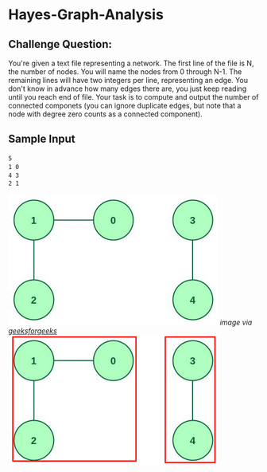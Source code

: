 # Hayes-Graph-Analysis

## Challenge Question:
You're given a text file representing a network. The first line of the file is N, the number of nodes. You will name the nodes from 
0 through N-1. The remaining lines will have two integers per line, representing an edge. You don't know in advance how many edges 
there are, you just keep reading until you reach end of file. Your task is to compute and output the number of connected componets 
(you can ignore duplicate edges, but note that a node with degree zero counts as a connected component).

## Sample Input
```bash
5
1 0
4 3
2 1  
```
![](graph.jpg)
*image via [geeksforgeeks](https://media.geeksforgeeks.org/wp-content/uploads/20220905132251/graph.jpg)*
![](graph(1).jpg)
